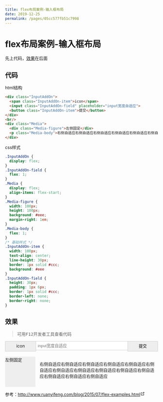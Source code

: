```yaml
---
title: flex布局案例-输入框布局
date: 2019-12-25
permalink: /pages/05cc577fb51c7998
---
```

# flex布局案例-输入框布局

先上代码，[效果](#效果)在后面

## 代码

html结构
```html
<div class="InputAddOn">
  <span class="InputAddOn-item">icon</span>
  <input class="InputAddOn-field" placeholder="input宽度自适应">
  <button class="InputAddOn-item">提交</button>
</div>
<br/>
<div class="Media">
  <div class="Media-figure">左侧固定</div>
  <p class="Media-body">右侧自适应右侧自适应右侧自适应右侧自适应右侧自适应右侧自适应右侧自适应右侧自适应右侧自适应右侧自适应右侧自适应右侧自适应右侧自适应右侧自适应</p>
</div>
```
css样式
```css
.InputAddOn {
  display: flex;
}
.InputAddOn-field {
  flex: 1;
}
.Media {
  display: flex;
  align-items: flex-start;
}
.Media-figure {
  width: 100px;
  height: 100px;
  background: #eee;
  margin-right: 1em;
}
.Media-body {
  flex: 1;
}
/* 基础样式 */
.InputAddOn-item {
  width: 100px;
  text-align: center;
  line-height: 30px;
  border: 1px solid #ccc;
  background: #eee
}
.InputAddOn-field {
  height: 30px;
  padding: 1px 6px;
  border: 1px solid #ccc;
  border-left: none;
  border-right: none;
}
```
## 效果
> 可用<kbd>F12</kbd>开发者工具查看代码

<div class="InputAddOn">
  <span class="InputAddOn-item">icon</span>
  <input class="InputAddOn-field" placeholder="input宽度自适应">
  <button class="InputAddOn-item">提交</button>
</div>
<br/>
<div class="Media">
  <div class="Media-figure">左侧固定</div>
  <p class="Media-body">右侧自适应右侧自适应右侧自适应右侧自适应右侧自适应右侧自适应右侧自适应右侧自适应右侧自适应右侧自适应右侧自适应右侧自适应右侧自适应右侧自适应</p>
</div>

<style>
.InputAddOn {
  display: flex;
}
.InputAddOn-field {
  flex: 1;
}
.Media {
  display: flex;
  align-items: flex-start;
}
.Media-figure {
  width: 100px;
  height: 100px;
  background: #eee;
  margin-right: 1em;
}
.Media-body {
  flex: 1;
}
/* 基础样式 */
input:-webkit-autofill,
select:-webkit-autofill {
  -webkit-box-shadow: 0 0 0px 1000px white inset !important;
}
input {
  outline-color: invert;
  outline-style: none;
  outline-width: 0px;
  text-shadow: none;
  -webkit-appearance: none;
  -webkit-user-select: text;
  outline-color: transparent;
  box-shadow: none;
}
.InputAddOn-item {
  width: 100px;
  text-align: center;
  line-height: 30px;
  border: 1px solid #ccc;
  background: #eee
}
.InputAddOn-field {
  height: 30px;
  padding: 1px 6px;
  border: 1px solid #ccc;
  border-left: none;
  border-right: none;
}
</style>

<p>参考：<a href="http://www.ruanyifeng.com/blog/2015/07/flex-examples.html" target="_blank" rel="noopener noreferrer">http://www.ruanyifeng.com/blog/2015/07/flex-examples.html<svg xmlns="http://www.w3.org/2000/svg" aria-hidden="true" x="0px" y="0px" viewBox="0 0 100 100" width="15" height="15" class="icon outbound"><path fill="currentColor" d="M18.8,85.1h56l0,0c2.2,0,4-1.8,4-4v-32h-8v28h-48v-48h28v-8h-32l0,0c-2.2,0-4,1.8-4,4v56C14.8,83.3,16.6,85.1,18.8,85.1z"></path> <polygon fill="currentColor" points="45.7,48.7 51.3,54.3 77.2,28.5 77.2,37.2 85.2,37.2 85.2,14.9 62.8,14.9 62.8,22.9 71.5,22.9"></polygon></svg></a></p>

